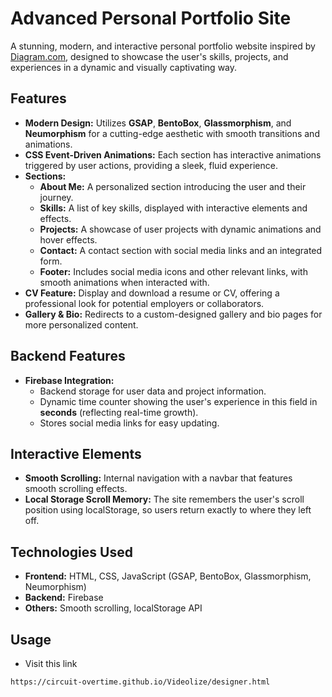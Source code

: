 # Advanced Personal Portfolio Site

A stunning, modern, and interactive personal portfolio website inspired by [Diagram.com](https://www.diagram.com/), designed to showcase the user's skills, projects, and experiences in a dynamic and visually captivating way.

## Features

- **Modern Design:** Utilizes **GSAP**, **BentoBox**, **Glassmorphism**, and **Neumorphism** for a cutting-edge aesthetic with smooth transitions and animations.
- **CSS Event-Driven Animations:** Each section has interactive animations triggered by user actions, providing a sleek, fluid experience.
- **Sections:**
  - **About Me:** A personalized section introducing the user and their journey.
  - **Skills:** A list of key skills, displayed with interactive elements and effects.
  - **Projects:** A showcase of user projects with dynamic animations and hover effects.
  - **Contact:** A contact section with social media links and an integrated form.
  - **Footer:** Includes social media icons and other relevant links, with smooth animations when interacted with.
- **CV Feature:** Display and download a resume or CV, offering a professional look for potential employers or collaborators.
- **Gallery & Bio:** Redirects to a custom-designed gallery and bio pages for more personalized content.
  
## Backend Features

- **Firebase Integration:** 
  - Backend storage for user data and project information.
  - Dynamic time counter showing the user's experience in this field in **seconds** (reflecting real-time growth).
  - Stores social media links for easy updating.

## Interactive Elements

- **Smooth Scrolling:** Internal navigation with a navbar that features smooth scrolling effects.
- **Local Storage Scroll Memory:** The site remembers the user's scroll position using localStorage, so users return exactly to where they left off.

## Technologies Used

- **Frontend:** HTML, CSS, JavaScript (GSAP, BentoBox, Glassmorphism, Neumorphism)
- **Backend:** Firebase
- **Others:** Smooth scrolling, localStorage API

## Usage 
- Visit this link
```bash
https://circuit-overtime.github.io/Videolize/designer.html
```

